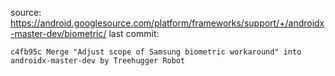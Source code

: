 source: https://android.googlesource.com/platform/frameworks/support/+/androidx-master-dev/biometric/
last commit:

`c4fb95c Merge "Adjust scope of Samsung biometric workaround" into androidx-master-dev by Treehugger Robot`
